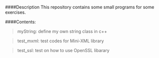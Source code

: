 ####Description
This repository contains some small programs for some exercises.

####Contents:
>myString: define my own string class in c++

>test_mxml: test codes for Mini-XML library

>test_ssl: test on how to use OpenSSL libarary
